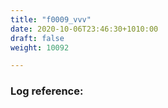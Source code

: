 ```yaml
---
title: "f0009_vvv"
date: 2020-10-06T23:46:30+1010:00
draft: false
weight: 10092

---
```


### Log reference: <no value>

```
